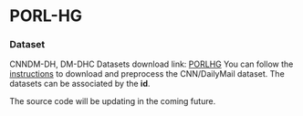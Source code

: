 # PORL-HG

### Dataset
CNNDM-DH, DM-DHC Datasets download link: [PORLHG](https://bit.ly/2TkSbIQ)
You can follow the [instructions](https://github.com/ChenRocks/cnn-dailymail) to download and preprocess the CNN/DailyMail dataset.
The datasets can be associated by the **id**.

The source code will be updating in the coming future.
